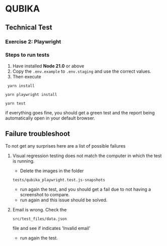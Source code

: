 # QUBIKA
## Technical Test
### Exercise 2: Playwright

### Steps to run tests

1. Have installed **Node 21.0** or above
1. Copy the `.env.example` to `.env.staging` and use the correct values.
1. Then execute

```
 yarn install
```

```
yarn playwright install
```

```
yarn test
```

if everything goes fine, you should get a green test and the report being automatically open in your default browser.

## Failure troubleshoot

To not get any surprises here are a list of possible failures

1. Visual regression testing does not match the computer in which the test is running.
	- Delete the images in the folder
	
	```
	tests/qubika_playwright.test.js-snapshots
	```
	
	- run again the test, and you should get a fail due to not having a screenshot to compare.
	- run again and this issue should be solved.

1. Email is wrong. Check the 
	
	```
	src/test_files/data.json
	```
	file and see if indicates 'Invalid email'
	- run again the test.

